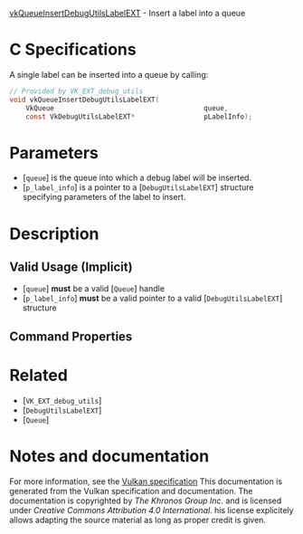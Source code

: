 [vkQueueInsertDebugUtilsLabelEXT](https://www.khronos.org/registry/vulkan/specs/1.3-extensions/man/html/vkQueueInsertDebugUtilsLabelEXT.html) - Insert a label into a queue

# C Specifications
A single label can be inserted into a queue by calling:
```c
// Provided by VK_EXT_debug_utils
void vkQueueInsertDebugUtilsLabelEXT(
    VkQueue                                     queue,
    const VkDebugUtilsLabelEXT*                 pLabelInfo);
```

# Parameters
- [`queue`] is the queue into which a debug label will be inserted.
- [`p_label_info`] is a pointer to a [`DebugUtilsLabelEXT`] structure specifying parameters of the label to insert.

# Description
## Valid Usage (Implicit)
-  [`queue`] **must**  be a valid [`Queue`] handle
-  [`p_label_info`] **must**  be a valid pointer to a valid [`DebugUtilsLabelEXT`] structure

## Command Properties

# Related
- [`VK_EXT_debug_utils`]
- [`DebugUtilsLabelEXT`]
- [`Queue`]

# Notes and documentation
For more information, see the [Vulkan specification](https://www.khronos.org/registry/vulkan/specs/1.3-extensions/html/vkspec.html)
This documentation is generated from the Vulkan specification and documentation.
The documentation is copyrighted by *The Khronos Group Inc.* and is licensed under *Creative Commons Attribution 4.0 International*.
his license explicitely allows adapting the source material as long as proper credit is given.
        